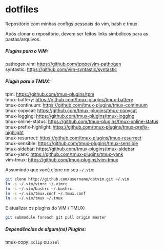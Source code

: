 # dotfiles

Repositório com minhas configs pessoais do vim, bash e tmux.

Após clonar o repositório, devem ser feitos links simbólicos para as pastas/arquivos.

##### Plugins para o ViM:
pathogen.vim: https://github.com/tpope/vim-pathogen <br>
syntastic: https://github.com/vim-syntastic/syntastic

##### Plugin para o TMUX:
tpm: https://github.com/tmux-plugins/tpm <br>
tmux-battery: https://github.com/tmux-plugins/tmux-battery <br>
tmux-continuum: https://github.com/tmux-plugins/tmux-continuum <br>
tmux-copycat: https://github.com/tmux-plugins/tmux-copycat <br>
tmux-logging: https://github.com/tmux-plugins/tmux-logging <br>
tmux-online-status: https://github.com/tmux-plugins/tmux-online-status <br>
tmux-prefix-highlight: https://github.com/tmux-plugins/tmux-prefix-highlight <br>
tmux-resurrect: https://github.com/tmux-plugins/tmux-resurrect <br>
tmux-sensible: https://github.com/tmux-plugins/tmux-sensible <br>
tmux-sidebar: https://github.com/tmux-plugins/tmux-sidebar <br>
tmux-yank: https://github.com/tmux-plugins/tmux-yank <br>
vim-tmux: https://github.com/tmux-plugins/vim-tmux <br>

Assumindo que você clone no seu `~/.vim`:
```bash
git clone http://github.com/username/dotvim.git ~/.vim
ln -s ~/.vim/vimrc ~/.vimrc
ln -s ~/.vim/bashrc ~/.bashrc
ln -s ~/.vim/tmux.conf ~/.tmux.conf
ln -s ~/.vim/tmux ~/.tmux
```

E atualizar os plugins do ViM / TMUX:
```bash
git submodule foreach git pull origin master
```

##### Dependências de algum(ns) Plugins:
tmux-copy: `xclip` ou `xsel`
